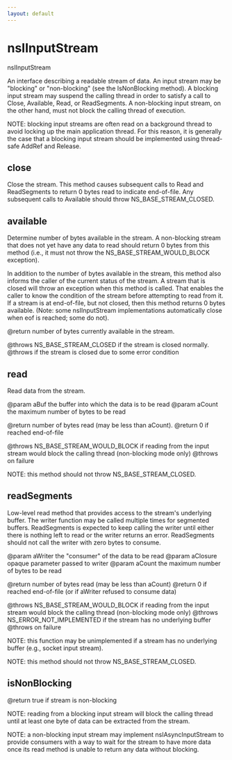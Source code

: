 ```yaml
---
layout: default
---
```


# nsIInputStream #

nsIInputStream

An interface describing a readable stream of data.  An input stream may be
"blocking" or "non-blocking" (see the IsNonBlocking method).  A blocking
input stream may suspend the calling thread in order to satisfy a call to
Close, Available, Read, or ReadSegments.  A non-blocking input stream, on
the other hand, must not block the calling thread of execution.

NOTE: blocking input streams are often read on a background thread to avoid
locking up the main application thread.  For this reason, it is generally
the case that a blocking input stream should be implemented using thread-
safe AddRef and Release.


## close ##
 
Close the stream.  This method causes subsequent calls to Read and
ReadSegments to return 0 bytes read to indicate end-of-file.  Any
subsequent calls to Available should throw NS_BASE_STREAM_CLOSED.


## available ##

Determine number of bytes available in the stream.  A non-blocking
stream that does not yet have any data to read should return 0 bytes
from this method (i.e., it must not throw the NS_BASE_STREAM_WOULD_BLOCK
exception).

In addition to the number of bytes available in the stream, this method
also informs the caller of the current status of the stream.  A stream
that is closed will throw an exception when this method is called.  That
enables the caller to know the condition of the stream before attempting
to read from it.  If a stream is at end-of-file, but not closed, then
this method returns 0 bytes available.  (Note: some nsIInputStream
implementations automatically close when eof is reached; some do not).

@return number of bytes currently available in the stream.

@throws NS_BASE_STREAM_CLOSED if the stream is closed normally.
@throws <other-error> if the stream is closed due to some error
  condition


## read ##
 
Read data from the stream.

@param aBuf the buffer into which the data is to be read
@param aCount the maximum number of bytes to be read

@return number of bytes read (may be less than aCount).
@return 0 if reached end-of-file

@throws NS_BASE_STREAM_WOULD_BLOCK if reading from the input stream would
  block the calling thread (non-blocking mode only)
@throws <other-error> on failure

NOTE: this method should not throw NS_BASE_STREAM_CLOSED.


## readSegments ##

Low-level read method that provides access to the stream's underlying
buffer.  The writer function may be called multiple times for segmented
buffers.  ReadSegments is expected to keep calling the writer until
either there is nothing left to read or the writer returns an error.
ReadSegments should not call the writer with zero bytes to consume.

@param aWriter the "consumer" of the data to be read
@param aClosure opaque parameter passed to writer 
@param aCount the maximum number of bytes to be read

@return number of bytes read (may be less than aCount)
@return 0 if reached end-of-file (or if aWriter refused to consume data)

@throws NS_BASE_STREAM_WOULD_BLOCK if reading from the input stream would
  block the calling thread (non-blocking mode only)
@throws NS_ERROR_NOT_IMPLEMENTED if the stream has no underlying buffer
@throws <other-error> on failure

NOTE: this function may be unimplemented if a stream has no underlying
buffer (e.g., socket input stream).

NOTE: this method should not throw NS_BASE_STREAM_CLOSED.


## isNonBlocking ##

@return true if stream is non-blocking

NOTE: reading from a blocking input stream will block the calling thread
until at least one byte of data can be extracted from the stream.

NOTE: a non-blocking input stream may implement nsIAsyncInputStream to
provide consumers with a way to wait for the stream to have more data
once its read method is unable to return any data without blocking.

